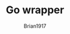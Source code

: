 ---
layout: post
repolink: "https://github.com/brian1917/vcodeapi"
title: "Go wrapper"
description: "Wrapper written in Go for easy use of Veracode APIs"
author: "Brian1917"
author-link: "https://github.com/brian1917"
content-type: "api_wrappers"
repo: "github"
repo_title: "Go wrapper"
---